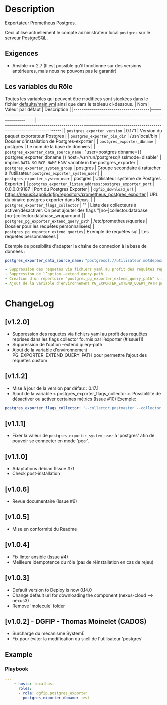 
# Description

Exportateur Prometheus Postgres.

Ceci utilise actuellement le compte administrateur local `postgres` sur le serveur PostgreSQL.

## Exigences

- Ansible >= 2.7 (Il est possible qu'il fonctionne sur des versions antérieures, mais nous ne pouvons pas le garantir)

## Les variables du Rôle 

Toutes les variables qui peuvent être modifiées sont stockées dans le fichier [defaults/main.yml](defaults/main.yml) ainsi que dans le tableau ci-dessous.
| Nom                                 | Valeur par défaut                                                                                    | Description                                                                                                                                                            |
|--------------------------------------|--------------------------------------------------------------------------------------------------|------------------------------------------------------------------------------------------------------------------------------------------------------------------------|
| `postgres_exporter_version`          | 0.17.1                                                                                            | Version du paquet exportateur Postgres                                                                                                                                      |
| `postgres_exporter_bin_dir`          | /usr/local/bin                                                                                   | Dossier d'installation de Postgres-exporter                                                                                                                                  |
| `postgres_exporter_dbname`           | postgres                                                                                         | Le nom de la base de données                                                                                                                                                      |
| `postgres_exporter_data_source_name` | "user=postgres dbname=\{{ postgres_exporter_dbname }} host=/var/run/postgresql/ sslmode=disable" | implies `DATA_SOURCE_NAME` ENV variable in the postgres_exporter                                                                                                       |
| `postgres_exporter_system_group`     | postgres                                                                                | Groupe secondaire à rattacher à l'utilisateur     `postgres_exporter_system_user` |
| `postgres_exporter_system_user`      | postgres                                                                                        | Utilisateur système de Postgres Exporter                                                                                                                                         |
| `postgres_exporter_listen_address:postgres_exporter_port`            | 0.0.0.0:9187                                                                                             | Port du Postgres Exporter                                                                                                                                                  |
| `dgfip_download_url`                 | https://nexus3.appli.dgfip/repository/prometheus_postgres_exporter                           | URL du binaire postgres exporter dans Nexus.                                                                                                                        |
| `postgres_exporter_flags_collector`                 | "" | Liste des collecteurs à activer/désactiver. On peut ajouter des flags "[no-]collector.database [no-]collector.database_wraparound   |
| `postgres_pg_exporter_extend_query_path`  | /etc/prometheus/queries                                                                             | Dossier pour les requêtes personnalisées|
| `postgres_pg_exporter_extend_queries`  | Exemple de requêtes sql                                                                                           | Les requêtes personnalisées                                                                                             |

Exemple de possibilité d'adapter la chaîne de connexion à la base de données :

```yaml
postgres_exporter_data_source_name: "postgresql://utilisateur:motdepasse@localhost:5432/postgres?sslmode=disable"
```
```yaml
- Suppression des requetes via fichiers yaml au profit des requêtes reprises dans les flags collector fournis par l’exporter (#Issue11)
- Suppression de l’option –extend.query-path
- Création d'un répertoire "postgres_pg_exporter_extend_query_path" s'il n'existe pas" afin d'ajouter le custom file 
- Ajout de la variable d'environnement PG_EXPORTER_EXTEND_QUERY_PATH pour pemettre l’ajout des requêtes custom

```

# ChangeLog

## [v1.2.0]
- Suppression des requetes via fichiers yaml au profit des requêtes reprises dans les flags collector fournis par l’exporter (#Issue11)
- Suppression de l’option –extend.query-path
- Ajout de la variable d’environnement PG_EXPORTER_EXTEND_QUERY_PATH pour permettre l’ajout des requêtes custom  

## [v1.1.2]
- Mise à jour de la version par défaut : 0.17.1
- Ajout de la variable « postgres_exporter_flags_collector ». Possiblilité de désactiver ou activer certaines métrics (Issue #10)
  Exemple:
 ```yaml
 postgres_exporter_flags_collector: "--collector.postmaster --collector.stat_bgwriter --collector.locks --no-collector.database_wraparound"
``` 

## [v1.1.1]
- Fixer la valeur de `postgres_exporter_system_user` à 'postgres' afin de pouvoir se connecter en mode 'peer'.

## [v1.1.0]
- Adaptations debian (Issue #7)
- Check post-installation

## [v1.0.6]
- Revue documentaire (Issue #6)

## [v1.0.5]

- Mise en conformité du Readme

## [v1.0.4]

- Fix linter ansible (Issue #4)
- Meilleure idempotence du rôle (pas de réinstallation en cas de rejeu)

## [v1.0.3] 

- Default version to Deploy is now 0.14.0
- Change default url for downloading the component (nexus-cloud --> nexus3)
- Remove 'molecule' folder

## [v1.0.2] - DGFIP - Thomas Moinelet (CADOS)

- Surcharge du mécanisme SystemD
- Fix pour éviter la modification du shell de l'utilisateur 'postgres'

## Example

### Playbook

```yaml
---
    - hosts: localhost
      roles:
      - role: dgfip.postgres_exporter
        postgres_exporter_dbname: test
```
